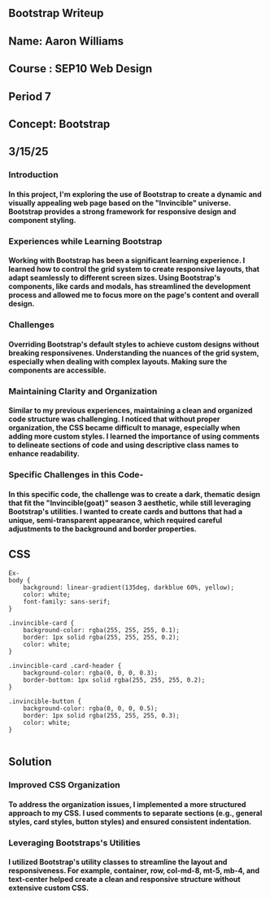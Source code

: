  ## Bootstrap Writeup
## Name: Aaron Williams 
## Course : SEP10 Web Design
## Period 7
## Concept: Bootstrap
## 3/15/25

### Introduction
#### In this project, I'm exploring the use of Bootstrap to create a dynamic and visually appealing web page based on the "Invincible" universe. Bootstrap provides a strong framework for responsive design and component styling.

### Experiences while Learning Bootstrap
#### Working with Bootstrap has been a significant learning experience. I learned how to control the grid system to create responsive layouts, that adapt seamlessly to different screen sizes. Using Bootstrap's components, like cards and modals, has streamlined the development process and allowed me to focus more on the page's content and overall design.

### Challenges
#### Overriding Bootstrap's default styles to achieve custom designs without breaking responsivenes. Understanding the nuances of the grid system, especially when dealing with complex layouts. Making sure the components are accessible.

### Maintaining Clarity and Organization
#### Similar to my previous experiences,  maintaining a clean and organized code structure was challenging. I noticed that without proper organization, the CSS became difficult to manage, especially when adding more custom styles. I learned the importance of using comments to delineate sections of code and using descriptive class names to enhance readability.

### Specific Challenges in this Code-
#### In this specific code, the challenge was to create a dark, thematic design that fit the "Invincible(goat)" season 3 aesthetic,  while still leveraging Bootstrap's utilities. I wanted to create cards and buttons that had a unique, semi-transparent appearance, which required careful adjustments to the background and border properties.

## CSS
```
Ex-
body {
    background: linear-gradient(135deg, darkblue 60%, yellow);
    color: white;
    font-family: sans-serif;
}

.invincible-card {
    background-color: rgba(255, 255, 255, 0.1);
    border: 1px solid rgba(255, 255, 255, 0.2);
    color: white;
}

.invincible-card .card-header {
    background-color: rgba(0, 0, 0, 0.3);
    border-bottom: 1px solid rgba(255, 255, 255, 0.2);
}

.invincible-button {
    background-color: rgba(0, 0, 0, 0.5);
    border: 1px solid rgba(255, 255, 255, 0.3);
    color: white;
}


```
## Solution
### Improved CSS Organization
#### To address the organization issues, I implemented a more structured approach to my CSS. I used comments to separate sections (e.g., general styles, card styles, button styles) and ensured consistent indentation.

### Leveraging Bootstraps's Utilities
#### I utilized Bootstrap's utility classes to streamline the layout and responsiveness. For example, container, row, col-md-8, mt-5, mb-4, and text-center helped create a clean and responsive structure without extensive custom CSS.







